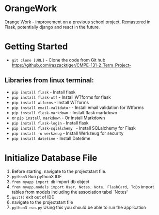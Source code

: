 # OrangeWork
Orange Work - improvement on a previous school project. Remastered in Flask, potentially django and react in the future. 

# Getting Started

* `git clone [URL]` - Clone the code from Git hub https://github.com/razzacktiger/CMPE-131-2_Term_Project-
## Libraries from linux terminal:
* `pip install flask` - Install flask 
* `pip install flask-wtf` - Install WTforms for flask
* `pip install wtforms` - Install WTforms
* `pip install email-validator` - Install email validation for Wtforms
* `pip install flask-markdown` - Install flask markdown
*  or `pip install markdown`  - Or install Markdown
* `pip install flask-login` - Install flask
* `pip install flask-sqlalchemy ` - Install SQLalchemy for Flask
* `pip install -u werkzeug` - Install Werkzeug for security
* `pip install datetime` - Install Datetime


# Initialize Database File
1. Before starting, navigate to the projectstart file.
1. `python3` Run python3 IDE 
1. `from myapp import db` import db object
1. `from myapp.models import User, Notes, Note, FlashCard, ToDo` import tables from models including the association tabel 'Notes'
1. `quit()` exit out of IDE 
1. navigate to the projectstart file
1. `python3 run.py` Using this you should be able to run the application
